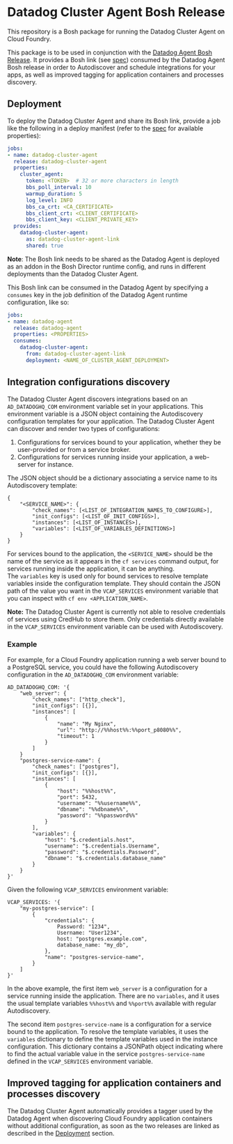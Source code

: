# Datadog Cluster Agent Bosh Release

This repository is a Bosh package for running the Datadog Cluster Agent on Cloud Foundry.

This package is to be used in conjunction with the [Datadog Agent Bosh Release](https://github.com/datadog/datadog-agent-boshrelease).
It provides a Bosh link (see [spec](jobs/datadog-cluster-agent/spec)) consumed by the Datadog Agent Bosh release in order to Autodiscover and schedule integrations for your apps, as well as improved tagging for application containers and processes discovery.

## Deployment
To deploy the Datadog Cluster Agent and share its Bosh link, provide a job like the following in a deploy manifest (refer to the [spec](jobs/datadog-cluster-agent/spec) for available properties):

```yaml
jobs:
- name: datadog-cluster-agent
  release: datadog-cluster-agent
  properties:
    cluster_agent:
      token: <TOKEN>  # 32 or more characters in length 
      bbs_poll_interval: 10
      warmup_duration: 5
      log_level: INFO
      bbs_ca_crt: <CA_CERTIFICATE>
      bbs_client_crt: <CLIENT_CERTIFICATE>
      bbs_client_key: <CLIENT_PRIVATE_KEY>
  provides:
    datadog-cluster-agent:
      as: datadog-cluster-agent-link
      shared: true
```

**Note**: The Bosh link needs to be shared as the Datadog Agent is deployed as an addon in the Bosh Director runtime config, and runs in different deployments than the Datadog Cluster Agent.

This Bosh link can be consumed in the Datadog Agent by specifying a `consumes` key in the job definition of the Datadog Agent runtime configuration, like so:

```yaml
jobs:
- name: datadog-agent
  release: datadog-agent
  properties: <PROPERTIES>
  consumes:
    datadog-cluster-agent:
      from: datadog-cluster-agent-link
      deployment: <NAME_OF_CLUSTER_AGENT_DEPLOYMENT>
```

## Integration configurations discovery
The Datadog Cluster Agent discovers integrations based on an `AD_DATADOGHQ_COM` environment variable set in your applications.
This environment variable is a JSON object containing the Autodiscovery configuration templates for your application. The Datadog Cluster Agent can discover and render two types of configurations:
  1. Configurations for services bound to your application, whether they be user-provided or from a service broker.
  2. Configurations for services running inside your application, a web-server for instance.

The JSON object should be a dictionary associating a service name to its Autodiscovery template:
```
{
    "<SERVICE_NAME>": {
        "check_names": [<LIST_OF_INTEGRATION_NAMES_TO_CONFIGURE>],
        "init_configs": [<LIST_OF_INIT_CONFIGS>],
        "instances": [<LIST_OF_INSTANCES>],
        "variables": [<LIST_OF_VARIABLES_DEFINITIONS>]
    }
}
```

For services bound to the application, the `<SERVICE_NAME>` should be the name of the service as it appears in the `cf services` command output, for services running inside the application, it can be anything.  
The `variables` key is used only for bound services to resolve template variables inside the configuration template. They should contain the JSON path of the value you want in the `VCAP_SERVICES` environment variable that you can inspect with `cf env <APPLICATION_NAME>`.

**Note:** The Datadog Cluster Agent is currently not able to resolve credentials of services using CredHub to store them. Only credentials directly available in the `VCAP_SERVICES` environment variable can be used with Autodiscovery.

### Example

For example, for a Cloud Foundry application running a web server bound to a PostgreSQL service, you could have the following Autodiscovery configuration in the `AD_DATADOGHQ_COM` environment variable:

```
AD_DATADOGHQ_COM: '{
    "web_server": {
        "check_names": ["http_check"],
        "init_configs": [{}],
        "instances": [
            {
                "name": "My Nginx",
                "url": "http://%%host%%:%%port_p8080%%",
                "timeout": 1
            }
        ]
    }
    "postgres-service-name": {
        "check_names": ["postgres"],
        "init_configs": [{}],
        "instances": [
            {
                "host": "%%host%%",
                "port": 5432,
                "username": "%%username%%",
                "dbname": "%%dbname%%",
                "password": "%%password%%"
            }
        ],
        "variables": {
            "host": "$.credentials.host",
            "username": "$.credentials.Username",
            "password": "$.credentials.Password",
            "dbname": "$.credentials.database_name"
        }
    }
}'
```

Given the following `VCAP_SERVICES` environment variable:
```
VCAP_SERVICES: '{
    "my-postgres-service": [
        {
            "credentials": {
                Password: "1234",
                Username: "User1234",
                host: "postgres.example.com",
                database_name: "my_db",
            },
            "name": "postgres-service-name",
        }
    ]
}'
```

In the above example, the first item `web_server` is a configuration for a service running inside the application.
There are no `variables`, and it uses the usual template variables `%%host%%` and `%%port%%` available with regular Autodiscovery.

The second item `postgres-service-name` is a configuration for a service bound to the application.
To resolve the template variables, it uses the `variables` dictionary to define the template variables used in the instance configuration.
This dictionary contains a JSONPath object indicating where to find the actual variable value in the service `postgres-service-name` defined in the `VCAP_SERVICES` environment variable.

## Improved tagging for application containers and processes discovery

The Datadog Cluster Agent automatically provides a tagger used by the Datadog Agent when discovering Cloud Foundry application containers without additional configuration, as soon as the two releases are linked as described in the [Deployment](#Deployment) section.
